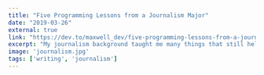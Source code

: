 ```yaml
---
title: "Five Programming Lessons from a Journalism Major"
date: "2019-03-26"
external: true
link: "https://dev.to/maxwell_dev/five-programming-lessons-from-a-journalism-major-190"
excerpt: "My journalism background taught me many things that still help me as a programmer. They cover workplace conversations, managing knowledge, making well-informed decisions, and the benefits of sprinting across campus in a blind panic."
image: 'journalism.jpg'
tags: ['writing', 'journalism']
---
```

